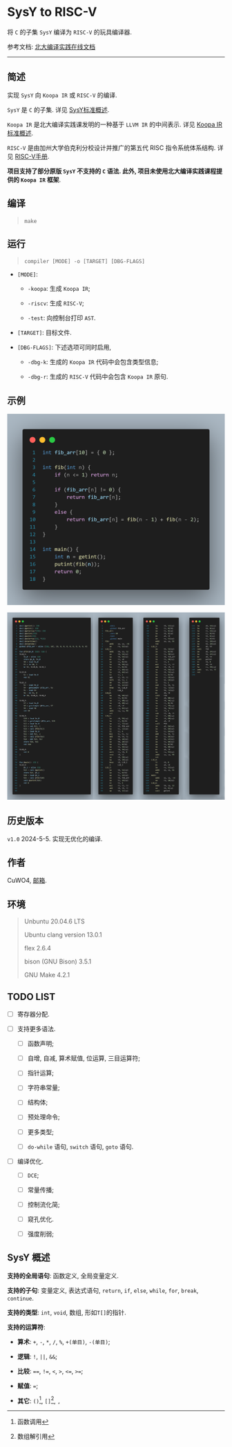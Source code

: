 # SysY to RISC-V

将 `C` 的子集 `SysY` 编译为 `RISC-V` 的玩具编译器.

参考文档: [北大编译实践在线文档](https://pku-minic.github.io/online-doc/#/)

---

## 简述

实现 `SysY` 向 `Koopa IR` 或 `RISC-V` 的编译.

`SysY` 是 `C` 的子集. 详见 [SysY标准概述](#SysY概述).

`Koopa IR` 是北大编译实践课发明的一种基于 `LLVM IR` 的中间表示. 详见 [Koopa IR标准概述](https://pku-minic.github.io/online-doc/#/misc-app-ref/koopa).

`RISC-V` 是由加州大学伯克利分校设计并推广的第五代 RISC 指令系统体系结构. 详见 [RISC-V手册](https://riscv.org/wp-content/uploads/2017/05/riscv-spec-v2.2.pdf).

**项目支持了部分原版 `SysY` 不支持的 `C` 语法. 此外, 项目未使用北大编译实践课程提供的 `Koopa IR` 框架**.

## 编译

> `make`

## 运行

> `compiler [MODE] -o [TARGET] [DBG-FLAGS]`

* `[MODE]`: 

    * `-koopa`: 生成 `Koopa IR`;

    * `-riscv`: 生成 `RISC-V`;

    * `-test`: 向控制台打印 `AST`.

* `[TARGET]`: 目标文件.

* `[DBG-FLAGS]`: 下述选项可同时启用,

    * `-dbg-k`: 生成的 `Koopa IR` 代码中会包含类型信息;

    * `-dbg-r`: 生成的 `RISC-V` 代码中会包含 `Koopa IR` 原句.

## 示例

![](./pic/fib-c.png)

![](./pic/fib-result.png)

## 历史版本

`v1.0` 2024-5-5. 实现无优化的编译.

## 作者

CuWO4, [邮箱](mailto:wutong.tony@outlook.com).

## 环境

> Unbuntu 20.04.6 LTS
>
> Ubuntu clang version 13.0.1
>
> flex 2.6.4
>
> bison (GNU Bison) 3.5.1
>
> GNU Make 4.2.1

## TODO LIST

- [ ] 寄存器分配.

- [ ] 支持更多语法.

    * [ ] 函数声明;

    * [ ] 自增, 自减, 算术赋值, 位运算, 三目运算符;

    * [ ] 指针运算;

    * [ ] 字符串常量;

    * [ ] 结构体;

    * [ ] 预处理命令;

    * [ ] 更多类型;

    * [ ] `do-while` 语句, `switch` 语句, `goto` 语句.

- [ ] 编译优化.

    * [ ] `DCE`;

    * [ ] 常量传播;

    * [ ] 控制流化简;

    * [ ] 窥孔优化.

    * [ ] 强度削弱;

## SysY 概述

**支持的全局语句**: 函数定义, 全局变量定义.

**支持的子句**: 变量定义, 表达式语句, `return`, `if`, `else`, `while`, `for`, `break`, `continue`.

**支持的类型**: `int`, `void`, 数组, 形如`T[]`的指针.

**支持的运算符**: 
    
* **算术**:  `+`, `-`, `*`, `/`, `%`, `+(单目)`, `-(单目)`;

* **逻辑**: `!`, `||`, `&&`;

* **比较**: `==`, `!=`, `<`, `>`, `<=`, `>=`;

* **赋值**: `=`;

* **其它**: `()`[^1], `[]`[^2], `,`

[^1]: 函数调用

[^2]: 数组解引用
